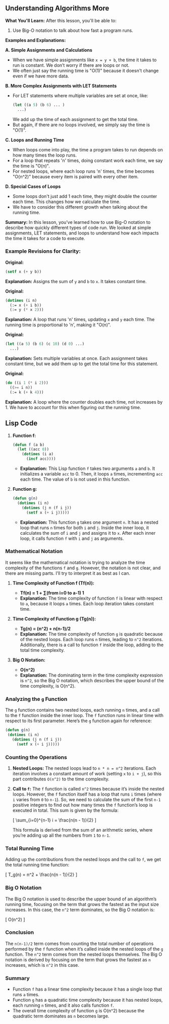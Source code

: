 ## Understanding Algorithms More

**What You'll Learn:**
After this lesson, you'll be able to:
1. Use Big-O notation to talk about how fast a program runs.

**Examples and Explanations:**

**A. Simple Assignments and Calculations**
- When we have simple assignments like `x = y + b`, the time it takes to run is constant. We don’t worry if there are loops or not.
- We often just say the running time is "O(1)" because it doesn't change even if we have more data.

**B. More Complex Assignments with LET Statements**
- For LET statements where multiple variables are set at once, like:
  ```lisp
  (let ((a 5) (b 6) ... )
    ...)
  ```
  We add up the time of each assignment to get the total time.
- But again, if there are no loops involved, we simply say the time is "O(1)".

**C. Loops and Running Time**
- When loops come into play, the time a program takes to run depends on how many times the loop runs.
- For a loop that repeats 'n' times, doing constant work each time, we say the time is "O(n)".
- For nested loops, where each loop runs 'n' times, the time becomes "O(n^2)" because every item is paired with every other item.

**D. Special Cases of Loops**
- Some loops don't just add 1 each time, they might double the counter each time. This changes how we calculate the time.
- We have to consider this different growth when talking about the running time.


**Summary:**
In this lesson, you’ve learned how to use Big-O notation to describe how quickly different types of code run. We looked at simple assignments, LET statements, and loops to understand how each impacts the time it takes for a code to execute.

### Example Revisions for Clarity:

**Original:**
```lisp
(setf x (+ y b))
```
**Explanation:** Assigns the sum of `y` and `b` to `x`. It takes constant time.

**Original:**
```lisp
(dotimes (i n)
  (:= x (+ i b))
  (:= y (* x 2)))
```
**Explanation:** A loop that runs 'n' times, updating `x` and `y` each time. The running time is proportional to 'n', making it "O(n)".

**Original:**
```lisp
(let ((a 5) (b 6) (c 10) (d 0) ...)
  ...)
```
**Explanation:** Sets multiple variables at once. Each assignment takes constant time, but we add them up to get the total time for this statement.

**Original:**
```lisp
(do ((i 1 (* i 2)))
  ((>= i n))
  (:= k (+ k 4)))
```
**Explanation:** A loop where the counter doubles each time, not increases by 1. We have to account for this when figuring out the running time.

## Lisp Code

1. **Function f:**
   ```lisp
   (defun f (a b)
     (let ((acc 0))
       (dotimes (i a)
         (incf acc))))
   ```
   - **Explanation:** This Lisp function `f` takes two arguments `a` and `b`. It initializes a variable `acc` to 0. Then, it loops `a` times, incrementing `acc` each time. The value of `b` is not used in this function.

2. **Function g:**
   ```lisp
   (defun g(n)
     (dotimes (i n)
       (dotimes (j n (f i j))
         (setf x (+ i j)))))
   ```
   - **Explanation:** This function `g` takes one argument `n`. It has a nested loop that runs `n` times for both `i` and `j`. Inside the inner loop, it calculates the sum of `i` and `j` and assigns it to `x`. After each inner loop, it calls function `f` with `i` and `j` as arguments.

### Mathematical Notation

It seems like the mathematical notation is trying to analyze the time complexity of the functions `f` and `g`. However, the notation is not clear, and there are missing parts. I'll try to interpret it as best as I can.

1. **Time Complexity of Function f (Tf(n)):**
   - **Tf(n) = 1 + ∑(from i=0 to a-1) 1**
   - **Explanation:** The time complexity of function `f` is linear with respect to `a`, because it loops `a` times. Each loop iteration takes constant time.

2. **Time Complexity of Function g (Tg(n)):**
   - **Tg(n) = (n^2) + n(n-1)/2**
   - **Explanation:** The time complexity of function `g` is quadratic because of the nested loops. Each loop runs `n` times, leading to `n^2` iterations. Additionally, there is a call to function `f` inside the loop, adding to the total time complexity.

3. **Big O Notation:**
   - **O(n^2)**
   - **Explanation:** The dominating term in the time complexity expression is `n^2`, so the Big O notation, which describes the upper bound of the time complexity, is O(n^2).

### Analyzing the `g` Function

The `g` function contains two nested loops, each running `n` times, and a call to the `f` function inside the inner loop. The `f` function runs in linear time with respect to its first parameter. Here’s the `g` function again for reference:

```lisp
(defun g(n)
 (dotimes (i n)
   (dotimes (j n (f i j))
     (setf x (+ i j)))))
```

### Counting the Operations

1. **Nested Loops:** The nested loops lead to `n * n = n^2` iterations. Each iteration involves a constant amount of work (setting `x` to `i + j`), so this part contributes `O(n^2)` to the time complexity.

2. **Call to `f`:** The `f` function is called `n^2` times because it’s inside the nested loops. However, the `f` function itself has a loop that runs `i` times (where `i` varies from `0` to `n-1`). So, we need to calculate the sum of the first `n-1` positive integers to find out how many times the `f` function’s loop is executed in total. This sum is given by the formula:
   
   \[
   \sum_{i=0}^{n-1} i = \frac{n(n - 1)}{2}
   \]

   This formula is derived from the sum of an arithmetic series, where you’re adding up all the numbers from `1` to `n-1`.

### Total Running Time

Adding up the contributions from the nested loops and the call to `f`, we get the total running time function:

\[
T_g(n) = n^2 + \frac{n(n - 1)}{2}
\]

### Big O Notation

The Big O notation is used to describe the upper bound of an algorithm’s running time, focusing on the term that grows the fastest as the input size increases. In this case, the `n^2` term dominates, so the Big O notation is:

\[
O(n^2)
\]

### Conclusion

The `n(n-1)/2` term comes from counting the total number of operations performed by the `f` function when it’s called inside the nested loops of the `g` function. The `n^2` term comes from the nested loops themselves. The Big O notation is derived by focusing on the term that grows the fastest as `n` increases, which is `n^2` in this case.


### Summary

- Function `f` has a linear time complexity because it has a single loop that runs `a` times.
- Function `g` has a quadratic time complexity because it has nested loops, each running `n` times, and it also calls function `f`.
- The overall time complexity of function `g` is O(n^2) because the quadratic term dominates as `n` becomes large.

